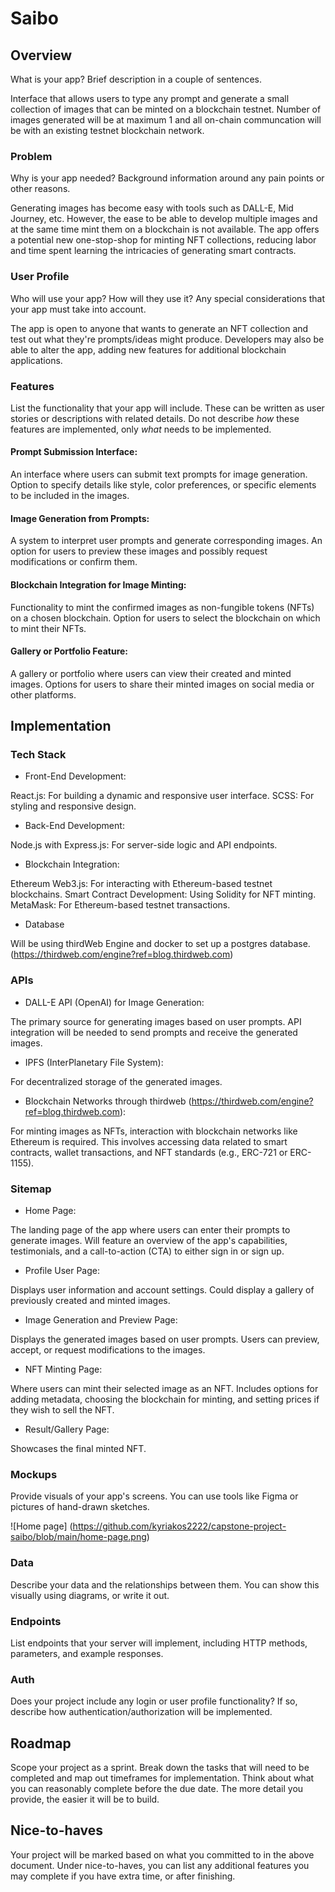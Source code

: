 # Saibo

## Overview

What is your app? Brief description in a couple of sentences.

Interface that allows users to type any prompt and generate a small collection of images that can be minted on a blockchain testnet. Number of images generated will be at maximum 1 and all on-chain communcation will be with an existing testnet blockchain network.


### Problem

Why is your app needed? Background information around any pain points or other reasons.

Generating images has become easy with tools such as DALL-E, Mid Journey, etc. However, the ease to be able to develop multiple images and at the same time mint them on a blockchain is not available. The app offers a potential new one-stop-shop for minting NFT collections, reducing labor and time spent learning the intricacies of generating smart contracts.

### User Profile

Who will use your app? How will they use it? Any special considerations that your app must take into account.

The app is open to anyone that wants to generate an NFT collection and test out what they're prompts/ideas might produce. Developers may also be able to alter the app, adding new features for additional blockchain applications.

### Features

List the functionality that your app will include. These can be written as user stories or descriptions with related details. Do not describe _how_ these features are implemented, only _what_ needs to be implemented.

#### Prompt Submission Interface:

An interface where users can submit text prompts for image generation. Option to specify details like style, color preferences, or specific elements to be included in the images.

#### Image Generation from Prompts:

A system to interpret user prompts and generate corresponding images. An option for users to preview these images and possibly request modifications or confirm them.

#### Blockchain Integration for Image Minting:

Functionality to mint the confirmed images as non-fungible tokens (NFTs) on a chosen blockchain. Option for users to select the blockchain on which to mint their NFTs.

#### Gallery or Portfolio Feature:

A gallery or portfolio where users can view their created and minted images. Options for users to share their minted images on social media or other platforms.


## Implementation

### Tech Stack

- Front-End Development:

React.js: For building a dynamic and responsive user interface.
SCSS: For styling and responsive design.

- Back-End Development:

Node.js with Express.js: For server-side logic and API endpoints.

- Blockchain Integration:

Ethereum Web3.js: For interacting with Ethereum-based testnet blockchains.
Smart Contract Development: Using Solidity for NFT minting.
MetaMask: For Ethereum-based testnet transactions.

- Database

Will be using thirdWeb Engine and docker to set up a postgres database. (https://thirdweb.com/engine?ref=blog.thirdweb.com)


### APIs

- DALL-E API (OpenAI) for Image Generation:

The primary source for generating images based on user prompts.
API integration will be needed to send prompts and receive the generated images.

- IPFS (InterPlanetary File System):

For decentralized storage of the generated images.

- Blockchain Networks through thirdweb (https://thirdweb.com/engine?ref=blog.thirdweb.com):

For minting images as NFTs, interaction with blockchain networks like Ethereum is required.
This involves accessing data related to smart contracts, wallet transactions, and NFT standards (e.g., ERC-721 or ERC-1155).

### Sitemap

- Home Page:

The landing page of the app where users can enter their prompts to generate images.
Will feature an overview of the app's capabilities, testimonials, and a call-to-action (CTA) to either sign in or sign up.


- Profile User Page:

Displays user information and account settings. Could display a gallery of previously created and minted images.

- Image Generation and Preview Page:

Displays the generated images based on user prompts.
Users can preview, accept, or request modifications to the images.


- NFT Minting Page:

Where users can mint their selected image as an NFT.
Includes options for adding metadata, choosing the blockchain for minting, and setting prices if they wish to sell the NFT.

- Result/Gallery Page:

Showcases the final minted NFT.

### Mockups

Provide visuals of your app's screens. You can use tools like Figma or pictures of hand-drawn sketches.

![Home page] (https://github.com/kyriakos2222/capstone-project-saibo/blob/main/home-page.png)

### Data

Describe your data and the relationships between them. You can show this visually using diagrams, or write it out. 

### Endpoints

List endpoints that your server will implement, including HTTP methods, parameters, and example responses.

### Auth

Does your project include any login or user profile functionality? If so, describe how authentication/authorization will be implemented.

## Roadmap

Scope your project as a sprint. Break down the tasks that will need to be completed and map out timeframes for implementation. Think about what you can reasonably complete before the due date. The more detail you provide, the easier it will be to build.

## Nice-to-haves

Your project will be marked based on what you committed to in the above document. Under nice-to-haves, you can list any additional features you may complete if you have extra time, or after finishing.
